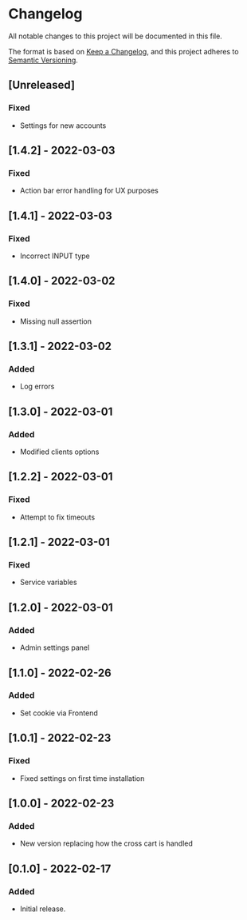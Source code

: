 # Changelog

All notable changes to this project will be documented in this file.

The format is based on [Keep a Changelog](https://keepachangelog.com/en/1.0.0/),
and this project adheres to [Semantic Versioning](https://semver.org/spec/v2.0.0.html).

## [Unreleased]

### Fixed

- Settings for new accounts

## [1.4.2] - 2022-03-03

### Fixed

- Action bar error handling for UX purposes

## [1.4.1] - 2022-03-03

### Fixed

- Incorrect INPUT type

## [1.4.0] - 2022-03-02

### Fixed

- Missing null assertion

## [1.3.1] - 2022-03-02

### Added

- Log errors

## [1.3.0] - 2022-03-01

### Added

- Modified clients options

## [1.2.2] - 2022-03-01

### Fixed

- Attempt to fix timeouts

## [1.2.1] - 2022-03-01

### Fixed

- Service variables

## [1.2.0] - 2022-03-01

### Added

- Admin settings panel

## [1.1.0] - 2022-02-26

### Added

- Set cookie via Frontend

## [1.0.1] - 2022-02-23

### Fixed

- Fixed settings on first time installation

## [1.0.0] - 2022-02-23

### Added

- New version replacing how the cross cart is handled

## [0.1.0] - 2022-02-17

### Added

- Initial release.
